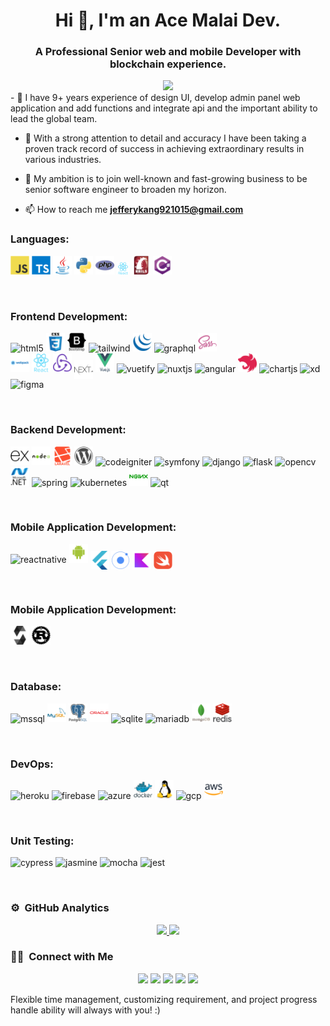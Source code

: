 <h1 align="center">Hi 👋, I'm an Ace Malai Dev.</h1>
<h3 align="center">A Professional Senior web and mobile Developer with blockchain experience.</h3>
<div id="header" align="center">
  <img src="https://media.giphy.com/media/M9gbBd9nbDrOTu1Mqx/giphy.gif" width="100"/>
</div>
<div display-"inline"> 
 <div>
- 👯 I have 9+ years experience of design UI, develop admin panel web application and add functions and integrate api and the important ability to lead the global team.
 
- 🤝 With a strong attention to detail and accuracy I have been taking a proven track record of success in achieving extraordinary results in various industries.

- 💬 My ambition is to join well-known and fast-growing business to be senior software engineer to broaden my horizon.

- 📫 How to reach me **jefferykang921015@gmail.com**
</div>

<h3 align="left">Languages: </h3>
    <img src="https://raw.githubusercontent.com/devicons/devicon/master/icons/javascript/javascript-original.svg" alt="javascript" width="30" height="30"/>
  <img src="https://raw.githubusercontent.com/devicons/devicon/master/icons/typescript/typescript-original.svg" alt="typescript" width="30" height="30"/>
  <img src="https://raw.githubusercontent.com/devicons/devicon/master/icons/java/java-original.svg" alt="java" width="30" height="30"/>
  <img src="https://raw.githubusercontent.com/devicons/devicon/master/icons/python/python-original.svg" alt="python" width="30" height="30"/>
  <img src="https://raw.githubusercontent.com/devicons/devicon/master/icons/php/php-original.svg" alt="php" width="30" height="30"/>
  <img src="https://raw.githubusercontent.com/devicons/devicon/master/icons/react/react-original-wordmark.svg" alt="react" width="20" height="20"/>
  <img src="https://raw.githubusercontent.com/devicons/devicon/master/icons/rails/rails-original-wordmark.svg" alt="rails" width="30" height="30"/>
  <img src="https://raw.githubusercontent.com/devicons/devicon/master/icons/csharp/csharp-original.svg" alt="csharp" width="30" height="30"/>
  </p> <br/>
  
<h3 align="left">Frontend Development: </h3>
  <p align="left"> 
      <img src="https://cdn.jsdelivr.net/gh/devicons/devicon/icons/html5/html5-original.svg" alt="html5" width="30" height="30"/>
      <img src="https://raw.githubusercontent.com/devicons/devicon/master/icons/css3/css3-original-wordmark.svg" alt="css3" width="30" height="30"/>
      <img src="https://raw.githubusercontent.com/devicons/devicon/master/icons/bootstrap/bootstrap-plain-wordmark.svg" alt="bootstrap" width="30" height="30"/>
      <img src="https://www.vectorlogo.zone/logos/tailwindcss/tailwindcss-icon.svg" alt="tailwind" width="30" height="30"/>
      <img src="https://raw.githubusercontent.com/devicons/devicon/master/icons/jquery/jquery-plain.svg" alt="jquery" width="30" height="30"/>
      <img src="https://www.vectorlogo.zone/logos/graphql/graphql-icon.svg" alt="graphql" width="30" height="30"/>
      <img src="https://raw.githubusercontent.com/devicons/devicon/master/icons/sass/sass-original.svg" alt="sass" width="30" height="30"/>
      <br/>
      <img src="https://raw.githubusercontent.com/devicons/devicon/d00d0969292a6569d45b06d3f350f463a0107b0d/icons/webpack/webpack-original-wordmark.svg" alt="webpack" width="30" height="30"/>
      <img src="https://raw.githubusercontent.com/devicons/devicon/master/icons/react/react-original-wordmark.svg" alt="react" width="30" height="30"/>
      <img src="https://raw.githubusercontent.com/devicons/devicon/master/icons/redux/redux-original.svg" alt="redux" width="30" height="30"/>
      <img align="center" alt="gh-nextjs" height="30" width="30" color="white" src="https://raw.githubusercontent.com/devicons/devicon/master/icons/nextjs/nextjs-original-wordmark.svg">
      <img src="https://raw.githubusercontent.com/devicons/devicon/master/icons/vuejs/vuejs-original-wordmark.svg" alt="vuejs" width="30" height="30"/>
      <img src="https://bestofjs.org/logos/vuetify.svg" alt="vuetify" width="30" height="30"/>
      <img src="https://www.vectorlogo.zone/logos/nuxtjs/nuxtjs-icon.svg" alt="nuxtjs" width="30" height="30"/>
      <img src="https://angular.io/assets/images/logos/angular/angular.svg" alt="angular" width="30" height="30"/>
      <img src="https://raw.githubusercontent.com/devicons/devicon/master/icons/nestjs/nestjs-plain.svg" alt="nestjs" width="30" height="30"/>
      <img src="https://www.chartjs.org/media/logo-title.svg" alt="chartjs" width="30" height="30"/>
      <img src="https://cdn.worldvectorlogo.com/logos/adobe-xd.svg" alt="xd" width="30" height="30"/>
      <img src="https://www.vectorlogo.zone/logos/figma/figma-icon.svg" alt="figma" width="30" height="30"/>
    </p> <br/>
   
  <h3 align="left">Backend Development: </h3>
    <p align="left"> 
      <img src=https://raw.githubusercontent.com/devicons/devicon/master/icons/express/express-original.svg alt=express width="30" height="30"/>
      <img src="https://raw.githubusercontent.com/devicons/devicon/master/icons/nodejs/nodejs-original-wordmark.svg" alt="nodejs" width="30" height="30"/>
      <img src="https://raw.githubusercontent.com/devicons/devicon/master/icons/laravel/laravel-plain-wordmark.svg" alt="laravel" width="30" height="30"/>
      <img src="https://raw.githubusercontent.com/devicons/devicon/master/icons/wordpress/wordpress-plain.svg" alt="wordpress" title="wordpress" width="30" height="30" />
      <img src="https://cdn.worldvectorlogo.com/logos/codeigniter.svg" alt="codeigniter" width="30" height="30"/>
      <img src="https://symfony.com/logos/symfony_black_03.svg" alt="symfony" width="30" height="30"/>
      <img src="https://cdn.worldvectorlogo.com/logos/django.svg" alt="django" width="30" height="30"/>
      <img src="https://www.vectorlogo.zone/logos/pocoo_flask/pocoo_flask-icon.svg" alt="flask" width="30" height="30"/>
      <img src="https://www.vectorlogo.zone/logos/opencv/opencv-icon.svg" alt="opencv" width="30" height="30"/>
      <img src="https://raw.githubusercontent.com/devicons/devicon/master/icons/dot-net/dot-net-original-wordmark.svg" alt="dotnet" width="30" height="30"/>
      <img src="https://www.vectorlogo.zone/logos/springio/springio-icon.svg" alt="spring" width="30" height="30"/>
      <img src="https://www.vectorlogo.zone/logos/kubernetes/kubernetes-icon.svg" alt="kubernetes" width="30" height="30"/>
      <img src="https://raw.githubusercontent.com/devicons/devicon/master/icons/nginx/nginx-original.svg" alt="nginx" width="30" height="30"/>
      <img src="https://upload.wikimedia.org/wikipedia/commons/0/0b/Qt_logo_2016.svg" alt="qt" width="30" height="30"/> 
    </p> <br/>
  
  
  
<h3 align="left">Mobile Application Development:</h3>
  <p align="left"> 
    <img src="https://reactnative.dev/img/header_logo.svg" alt="reactnative" width="30" height="30"/>
    <img src="https://raw.githubusercontent.com/devicons/devicon/master/icons/android/android-original-wordmark.svg" alt="android" width="30" height="30"/>
    <img align="center" alt="Flutter" height="30" width="30" src="https://raw.githubusercontent.com/devicons/devicon/master/icons/flutter/flutter-original.svg"/>
    <img align="center" alt="Ionic" height="30" width="30" src="https://raw.githubusercontent.com/devicons/devicon/master/icons/ionic/ionic-original.svg"/>
    <img align="center" alt="Kotlin" height="30" width="30" src="https://raw.githubusercontent.com/devicons/devicon/master/icons/kotlin/kotlin-original.svg">
    <img align="center" alt="Swift" height="30" width="30" src="https://raw.githubusercontent.com/devicons/devicon/master/icons/swift/swift-original.svg">
  </p> <br/>
  
  
  <h3 align="left">Mobile Application Development:</h3>
  <p align="left"> 
    <img src="https://raw.githubusercontent.com/devicons/devicon/master/icons/solidity/solidity-original.svg" width="30" height="30"/>
    <img src="https://raw.githubusercontent.com/devicons/devicon/master/icons/rust/rust-plain.svg" alt="rust" width="30" height="30"/>
  </p> <br/>
  
  
  <h3 align="left">Database: </h3>
    <p align="left">
      <img src="https://www.svgrepo.com/show/303229/microsoft-sql-server-logo.svg" alt="mssql" width="30" height="30"/>  
      <img src="https://raw.githubusercontent.com/devicons/devicon/master/icons/mysql/mysql-original-wordmark.svg" alt="mysql" width="30" height="30"/>
      <img src="https://raw.githubusercontent.com/devicons/devicon/master/icons/postgresql/postgresql-original-wordmark.svg" alt="postgresql" width="30" height="30"/>
      <img src="https://raw.githubusercontent.com/devicons/devicon/master/icons/oracle/oracle-original.svg" alt="oracle" width="30" height="30"/>
      <img src="https://www.vectorlogo.zone/logos/sqlite/sqlite-icon.svg" alt="sqlite" width="30" height="30"/>
      <img src="https://www.vectorlogo.zone/logos/mariadb/mariadb-icon.svg" alt="mariadb" width="30" height="30"/>
      <img src="https://raw.githubusercontent.com/devicons/devicon/master/icons/mongodb/mongodb-original-wordmark.svg" alt="mongodb" width="30" height="30"/>
       <img src="https://raw.githubusercontent.com/devicons/devicon/master/icons/redis/redis-original-wordmark.svg" alt="redis" width="30" height="30"/>
    </p><br/>
  
  
  <h3 align="left">DevOps: </h3>
    <p align="left">
      <img src="https://www.vectorlogo.zone/logos/heroku/heroku-icon.svg" alt="heroku" width="30" height="30"/>
      <img src="https://www.vectorlogo.zone/logos/firebase/firebase-icon.svg" alt="firebase" width="30" height="30"/>
      <img src="https://www.vectorlogo.zone/logos/microsoft_azure/microsoft_azure-icon.svg" alt="azure" width="30" height="30"/>
      <img src="https://raw.githubusercontent.com/devicons/devicon/master/icons/docker/docker-original-wordmark.svg" alt="docker" width="30" height="30"/>
      <img src="https://raw.githubusercontent.com/devicons/devicon/master/icons/linux/linux-original.svg" alt="linux" width="30" height="30"/>
      <img src="https://www.vectorlogo.zone/logos/google_cloud/google_cloud-icon.svg" alt="gcp" width="30" height="30"/>
      <img src="https://raw.githubusercontent.com/devicons/devicon/master/icons/amazonwebservices/amazonwebservices-original-wordmark.svg" alt="aws" width="30" height="30"/>
    </p><br/>
  

  <h3 align="left">Unit Testing: </h3>
    <p align="left">
      <img src="https://raw.githubusercontent.com/simple-icons/simple-icons/6e46ec1fc23b60c8fd0d2f2ff46db82e16dbd75f/icons/cypress.svg" alt="cypress" width="30" height="30"/>
      <img src="https://www.vectorlogo.zone/logos/jasmine/jasmine-icon.svg" alt="jasmine" width="30" height="30"/>
      <img src="https://www.vectorlogo.zone/logos/mochajs/mochajs-icon.svg" alt="mocha" width="30" height="30"/>
      <img src="https://www.vectorlogo.zone/logos/jestjsio/jestjsio-icon.svg" alt="jest" width="30" height="30"/>
    </p> <br/>
    
    

### ⚙️ &nbsp;GitHub Analytics

<p align="center">
  <a href="https://github.com/malidev">
    <img height="180em" src="https://github-readme-stats-eight-theta.vercel.app/api?username=AVS1508&show_icons=true&theme=algolia&include_all_commits=true&count_private=true"/>
    <img height="180em" src="https://github-readme-stats-eight-theta.vercel.app/api/top-langs/?username=AVS1508&layout=compact&langs_count=8&theme=algolia"/>
  </a>
</p>

### 🤝🏻 &nbsp;Connect with Me

<p align="center">
  <a href="https://"><img src="https://img.shields.io/badge/-Jeffery%20Kang-0077B5?style=flat&logo=Linkedin&logoColor=white"/></a>
  <a href="mailto:jefferykang921015@gmail.com"><img src="https://img.shields.io/badge/-jefferykang921015@gmail.com-D14836?style=flat&logo=Gmail&logoColor=white"/></a>
  <a href="https://t.me/WillKeenlyFixBug"><img src="https://img.shields.io/badge/-@WillKeenlyFixBug-E4405F?style=flat&logo=Telegram&logoColor=white"/></a>
  <a href="https://skype.com/Block Chainer"><img src="https://img.shields.io/badge/-@Block Chainer-1877F2?style=flat&logo=Skype&logoColor=white"/></a>
  <a href="https://discord.com/"><img src="https://img.shields.io/badge/-@Malaidev6975-BD081C?style=flat&logo=Discord&logoColor=white"/></a>
</p>


Flexible time management, customizing requirement, and project progress handle ability will always with you! :)
